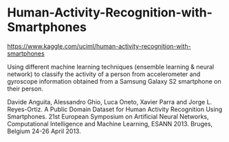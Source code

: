 # Human-Activity-Recognition-with-Smartphones

https://www.kaggle.com/uciml/human-activity-recognition-with-smartphones

Using different machine learning techniques (ensemble learning & neural network) to classify the activity of a person from accelerometer and gyroscope information obtained from a Samsung Galaxy S2 smartphone on their person.

Davide Anguita, Alessandro Ghio, Luca Oneto, Xavier Parra and Jorge L. Reyes-Ortiz. A Public Domain Dataset for Human Activity Recognition Using Smartphones. 21st European Symposium on Artificial Neural Networks, Computational Intelligence and Machine Learning, ESANN 2013. Bruges, Belgium 24-26 April 2013.
